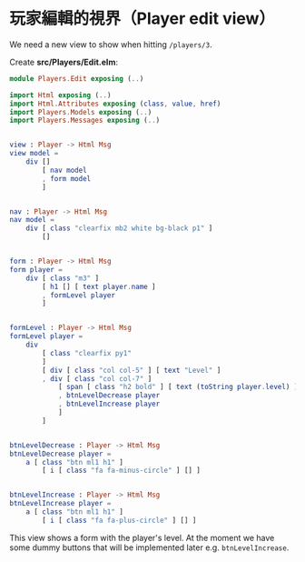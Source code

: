 # 玩家編輯的視界（Player edit view）

We need a new view to show when hitting `/players/3`.

Create __src/Players/Edit.elm__:

```elm
module Players.Edit exposing (..)

import Html exposing (..)
import Html.Attributes exposing (class, value, href)
import Players.Models exposing (..)
import Players.Messages exposing (..)


view : Player -> Html Msg
view model =
    div []
        [ nav model
        , form model
        ]


nav : Player -> Html Msg
nav model =
    div [ class "clearfix mb2 white bg-black p1" ]
        []


form : Player -> Html Msg
form player =
    div [ class "m3" ]
        [ h1 [] [ text player.name ]
        , formLevel player
        ]


formLevel : Player -> Html Msg
formLevel player =
    div
        [ class "clearfix py1"
        ]
        [ div [ class "col col-5" ] [ text "Level" ]
        , div [ class "col col-7" ]
            [ span [ class "h2 bold" ] [ text (toString player.level) ]
            , btnLevelDecrease player
            , btnLevelIncrease player
            ]
        ]


btnLevelDecrease : Player -> Html Msg
btnLevelDecrease player =
    a [ class "btn ml1 h1" ]
        [ i [ class "fa fa-minus-circle" ] [] ]


btnLevelIncrease : Player -> Html Msg
btnLevelIncrease player =
    a [ class "btn ml1 h1" ]
        [ i [ class "fa fa-plus-circle" ] [] ]
```

This view shows a form with the player's level. At the moment we have some dummy buttons that will be implemented later e.g. `btnLevelIncrease`.
